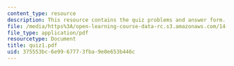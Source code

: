 ```yaml
---
content_type: resource
description: This resource contains the quiz problems and answer form.
file: /media/https%3A/open-learning-course-data-rc.s3.amazonaws.com/14-02-principles-of-macroeconomics-fall-2004/375553bc6e9967773fba9e0e653b446c_quiz1.pdf
file_type: application/pdf
resourcetype: Document
title: quiz1.pdf
uid: 375553bc-6e99-6777-3fba-9e0e653b446c
---
```

